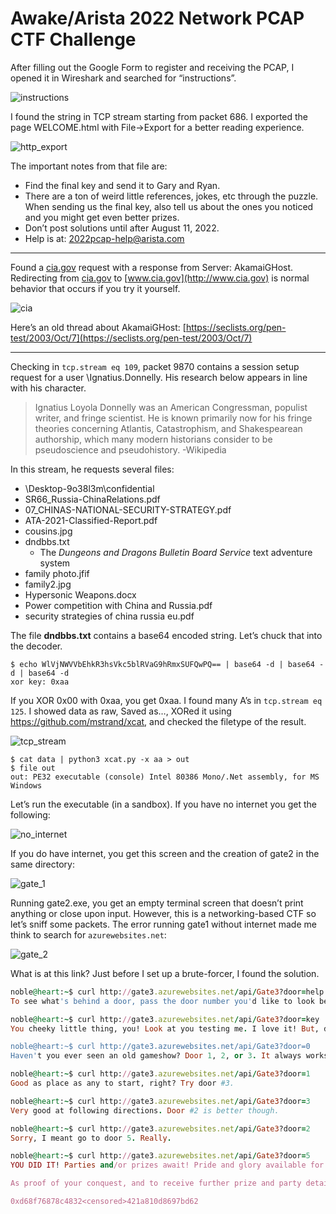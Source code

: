 # Awake/Arista 2022 Network PCAP CTF Challenge

After filling out the Google Form to register and receiving the PCAP, I opened it in Wireshark and searched for “instructions”.

![instructions](/images/arista22/instructions.png)

I found the string in TCP stream starting from packet 686. I exported the page WELCOME.html with File→Export for a better reading experience.

![http_export](/images/arista22/http_export.png)

The important notes from that file are:

- Find the final key and send it to Gary and Ryan.
- There are a ton of weird little references, jokes, etc through the puzzle. When sending us the final key, also tell us about the ones you noticed and you might get even better prizes.
- Don’t post solutions until after August 11, 2022.
- Help is at: [2022pcap-help@arista.com](mailto:2022pcap-help@arista.com)

---

Found a [cia.gov](http://cia.gov) request with a response from Server: AkamaiGHost. Redirecting from [cia.gov](http://cia.gov) to [www.cia.gov](http://www.cia.gov) is normal behavior that occurs if you try it yourself.

![cia](/images/arista22/cia.png)

Here’s an old thread about AkamaiGHost: [https://seclists.org/pen-test/2003/Oct/7](https://seclists.org/pen-test/2003/Oct/7)

---

Checking in `tcp.stream eq 109`, packet 9870 contains a session setup request for a user \Ignatius.Donnelly. His research below appears in line with his character.

> Ignatius Loyola Donnelly was an American Congressman, populist writer, and fringe scientist. He is known primarily now for his fringe theories concerning Atlantis, Catastrophism, and Shakespearean authorship, which many modern historians consider to be pseudoscience and pseudohistory. -Wikipedia
> 

In this stream, he requests several files:

- \Desktop-9o38l3m\confidential
- SR66_Russia-ChinaRelations.pdf
- 07_CHINAS-NATIONAL-SECURITY-STRATEGY.pdf
- ATA-2021-Classified-Report.pdf
- cousins.jpg
- dndbbs.txt
    - The *Dungeons and Dragons Bulletin Board Service* text adventure system
- family photo.jfif
- family2.jpg
- Hypersonic Weapons.docx
- Power competition with China and Russia.pdf
- security strategies of china russia eu.pdf

The file **dndbbs.txt** contains a base64 encoded string. Let’s chuck that into the decoder.

```
$ echo WlVjNWVVbEhkR3hsVkc5blRVaG9hRmxSUFQwPQ== | base64 -d | base64 -d | base64 -d
xor key: 0xaa
```

If you XOR 0x00 with 0xaa, you get 0xaa. I found many A’s in `tcp.stream eq 125`. I showed data as raw, Saved as…, XORed it using https://github.com/mstrand/xcat, and checked the filetype of the result.

![tcp_stream](/images/arista22/tcp_stream.png)

```
$ cat data | python3 xcat.py -x aa > out
$ file out
out: PE32 executable (console) Intel 80386 Mono/.Net assembly, for MS Windows
```

Let’s run the executable (in a sandbox). If you have no internet you get the following:

![no_internet](/images/arista22/no_internet.png)

If you do have internet, you get this screen and the creation of gate2 in the same directory:

![gate_1](/images/arista22/gate_1.png)

Running gate2.exe, you get an empty terminal screen that doesn’t print anything or close upon input. However, this is a networking-based CTF so let’s sniff some packets. The error running gate1 without internet made me think to search for `azurewebsites.net`:

![gate_2](/images/arista22/gate_2.png)

What is at this link? Just before I set up a brute-forcer, I found the solution.

```ruby
noble@heart:~$ curl http://gate3.azurewebsites.net/api/Gate3?door=help
To see what's behind a door, pass the door number you'd like to look behind. Eg: ?door=1

noble@heart:~$ curl http://gate3.azurewebsites.net/api/Gate3?door=key
You cheeky little thing, you! Look at you testing me. I love it! But, don't waste your time.Pass ?door=help for a reminder about how this works.

noble@heart:~$ curl http://gate3.azurewebsites.net/api/Gate3?door=0
Haven't you ever seen an old gameshow? Door 1, 2, or 3. It always works that way...

noble@heart:~$ curl http://gate3.azurewebsites.net/api/Gate3?door=1
Good as place as any to start, right? Try door #3.

noble@heart:~$ curl http://gate3.azurewebsites.net/api/Gate3?door=3
Very good at following directions. Door #2 is better though.

noble@heart:~$ curl http://gate3.azurewebsites.net/api/Gate3?door=2
Sorry, I meant go to door 5. Really.

noble@heart:~$ curl http://gate3.azurewebsites.net/api/Gate3?door=5
YOU DID IT! Parties and/or prizes await! Pride and glory available for immediate use!

As proof of your conquest, and to receive further prize and party details, email 2022pcapchallenge@arista.com and include the following key:

0xd68f76878c4832<censored>421a810d8697bd62
```